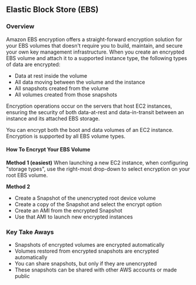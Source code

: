 ## Elastic Block Store (EBS)

### Overview
Amazon EBS encryption offers a straight-forward encryption solution for your EBS volumes that doesn't require you to build, maintain, and secure your own key management infrastructure. When you create an encrypted EBS volume and attach it to a supported instance type, the following types of data are encrypted:

- Data at rest inside the volume
- All data moving between the volume and the instance
- All snapshots created from the volume
- All volumes created from those snapshots

Encryption operations occur on the servers that host EC2 instances, ensuring the security of both data-at-rest and data-in-transit between an instance and its attached EBS storage.

You can encrypt both the boot and data volumes of an EC2 instance. Encryption is supported by all EBS volume types.

#### How To Encrypt Your EBS Volume
**Method 1 (easiest)**
When launching a new EC2 instance, when configuring "storage types", use the right-most drop-down to select encryption on your root EBS volume.

**Method 2**

- Create a Snapshot of the unencrypted root device volume
- Create a copy of the Snapshot and select the encrypt option
- Create an AMI from the encrypted Snapshot
- Use that AMI to launch new encrypted instances

### Key Take Aways
- Snapshots of encrypted volumes are encrypted automatically
- Volumes restored from encrypted snapshots are encrypted automatically
- You can share snapshots, but only if they are unencrypted
- These snapshots can be shared with other AWS accounts or made public
